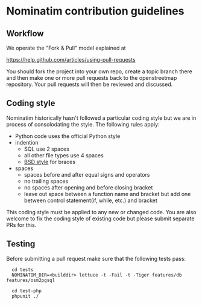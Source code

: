 # Nominatim contribution guidelines

## Workflow

We operate the "Fork & Pull" model explained at

https://help.github.com/articles/using-pull-requests

You should fork the project into your own repo, create a topic branch
there and then make one or more pull requests back to the openstreetmap repository.
Your pull requests will then be reviewed and discussed.

## Coding style

Nominatim historically hasn't followed a particular coding style but we
are in process of consolodating the style. The following rules apply:

 * Python code uses the official Python style
 * indention
   * SQL use 2 spaces
   * all other file types use 4 spaces
   * [BSD style](https://en.wikipedia.org/wiki/Indent_style#Allman_style) for braces
 * spaces
   * spaces before and after equal signs and operators
   * no trailing spaces
   * no spaces after opening and before closing bracket
   * leave out space between a function name and bracket
     but add one between control statement(if, while, etc.) and bracket

This coding style must be applied to any new or changed code. You are also
welcome to fix the coding style of existing code but please submit separate
PRs for this.

## Testing

Before submitting a pull request make sure that the following tests pass:

```
  cd tests
  NOMINATIM_DIR=<builddir> lettuce -t -Fail -t -Tiger features/db features/osm2pgsql
```

```
  cd test-php
  phpunit ./
```
